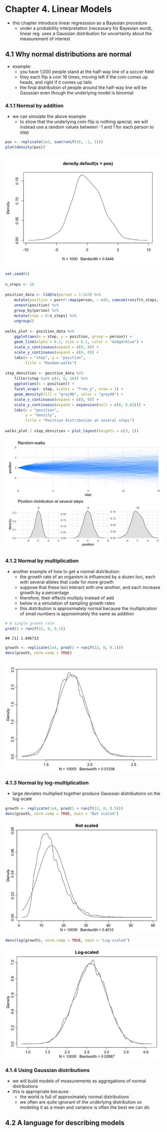 Chapter 4. Linear Models
================

  - this chapter introduce linear regresssion as a Bayesian procedure
      - under a probability interpretation (necessary for Bayesian
        word), linear reg. uses a Gaussian distribution for uncertainty
        about the measurement of interest

## 4.1 Why normal distributions are normal

  - example:
      - you have 1,000 people stand at the half-way line of a soccer
        field
      - they each flip a coin 16 times, moving left if the coin comes up
        heads, and right if it comes up tails
      - the final distribution of people around the half-way line will
        be Gaussian even though the underlying model is binomial

### 4.1.1 Normal by addition

  - we can simulate the above example
      - to show that the underlying coin-flip is nothing special, we
        will instead use a random values between -1 and 1 for each
        person to step

<!-- end list -->

``` r
pos <- replicate(1e3, sum(runif(16, -1, 1)))
plot(density(pos))
```

![](ch4_linear-models_files/figure-gfm/unnamed-chunk-1-1.png)<!-- -->

``` r
set.seed(0)

n_steps <- 16

position_data <- tibble(person = 1:1e3) %>%
    mutate(position = purrr::map(person, ~ c(0, cumsum(runif(n_steps, -1, 1))))) %>%
    unnest(position) %>%
    group_by(person) %>%
    mutate(step = 0:n_steps) %>%
    ungroup()

walks_plot <- position_data %>%
    ggplot(aes(x = step, y = position, group = person)) +
    geom_line(alpha = 0.2, size = 0.1, color = "dodgerblue") +
    scale_x_continuous(expand = c(0, 0)) +
    scale_y_continuous(expand = c(0, 0)) +
    labs(x = "step", y = "position", 
         title = "Random-walks")

step_densities <- position_data %>%
    filter(step %in% c(4, 8, 16)) %>%
    ggplot(aes(x = position)) +
    facet_wrap(~ step, scales = "free_y", nrow = 1) +
    geom_density(fill = "grey90", color = "grey40") +
    scale_x_continuous(expand = c(0, 0)) +
    scale_y_continuous(expand = expansion(mult = c(0, 0.02))) +
    labs(x = "position",
         y = "density",
         title = "Position distribution at several steps")

walks_plot / step_densities + plot_layout(heights = c(3, 2))
```

![](ch4_linear-models_files/figure-gfm/unnamed-chunk-2-1.png)<!-- -->

### 4.1.2 Normal by multiplication

  - another example of how to get a normal distribution:
      - the growth rate of an organism is influenced by a dozen loci,
        each with several alleles that code for more growth
      - suppose that these loci interact with one another, and each
        increase growth by a percentage
      - therefore, their effects multiply instead of add
      - below is a simulation of sampling growth rates
      - this distribution is approximately normal because the
        multiplication of small numbers is approximately the same as
        addition

<!-- end list -->

``` r
# A single growth rate
prod(1 + runif(12, 0, 0.1))
```

    ## [1] 1.846713

``` r
growth <- replicate(1e4, prod(1 + runif(12, 0, 0.1)))
dens(growth, norm.comp = TRUE)
```

![](ch4_linear-models_files/figure-gfm/unnamed-chunk-3-1.png)<!-- -->

### 4.1.3 Normal by log-multiplication

  - large deviates multiplied together produce Gaussian distributions on
    the log-scale

<!-- end list -->

``` r
growth <- replicate(1e4, prod(1 + runif(12, 0, 0.5)))
dens(growth, norm.comp = TRUE, main = "Not scaled")
```

![](ch4_linear-models_files/figure-gfm/unnamed-chunk-4-1.png)<!-- -->

``` r
dens(log(growth), norm.comp = TRUE, main = "Log-scaled")
```

![](ch4_linear-models_files/figure-gfm/unnamed-chunk-4-2.png)<!-- -->

### 4.1.4 Using Gaussian distributions

  - we will build models of measurements as aggregations of normal
    distributions
  - this is appropriate because:
      - the world is full of approximately normal distributions
      - we often are quite ignorant of the underlying distribution so
        modeling it as a mean and variance is often the best we can do

## 4.2 A language for describing models

